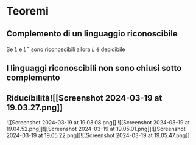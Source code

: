 # Teoremi
## Complemento di un linguaggio riconoscibile
Se $L$ e $L^-$ sono riconoscibili allora $L$ é decidibile
## I linguaggi riconoscibili non sono chiusi sotto complemento

## Riducibilità![[Screenshot 2024-03-19 at 19.03.27.png]]
![[Screenshot 2024-03-19 at 19.03.08.png]]
![[Screenshot 2024-03-19 at 19.04.52.png]]![[Screenshot 2024-03-19 at 19.05.01.png]]![[Screenshot 2024-03-19 at 19.05.22.png]]![[Screenshot 2024-03-19 at 19.05.47.png]]